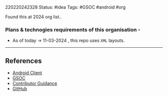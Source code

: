 220220242328
Status: #idea
Tags: #GSOC #android #org 

Found this at 2024 org list..

### Plans & technogies requirements of this organisation - 
- As of today -> 11-03-2024 , this repo uses `XML` layouts.

___
## References
- [Android Client](https://github.com/ankidroid/Anki-Android)
- [GSOC](https://summerofcode.withgoogle.com/programs/2024/organizations/ankidroid)
- [Contributor Guidance](https://github.com/ankidroid/Anki-Android/wiki/Google-Summer-of-Code-2024)
- [GitHub](https://github.com/ankidroid) 